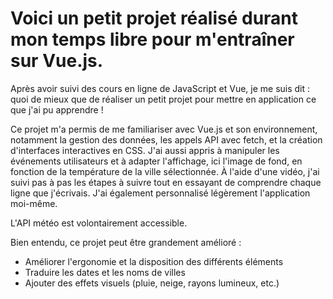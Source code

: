 # Voici un petit projet réalisé durant mon temps libre pour m'entraîner sur Vue.js.
Après avoir suivi des cours en ligne de JavaScript et Vue, je me suis dit : quoi de mieux que de réaliser un petit projet pour mettre en application ce que j'ai pu apprendre !

Ce projet m'a permis de me familiariser avec Vue.js et son environnement, notamment la gestion des données, les appels API avec fetch, et la création d'interfaces interactives en CSS. J'ai aussi appris à manipuler les événements utilisateurs et à adapter l'affichage, ici l'image de fond, en fonction de la température de la ville sélectionnée. À l'aide d'une vidéo, j'ai suivi pas à pas les étapes à suivre tout en essayant de comprendre chaque ligne que j'écrivais. J'ai également personnalisé légèrement l'application moi-même.

L'API météo est volontairement accessible.

Bien entendu, ce projet peut être grandement amélioré :
- Améliorer l'ergonomie et la disposition des différents éléments
- Traduire les dates et les noms de villes
- Ajouter des effets visuels (pluie, neige, rayons lumineux, etc.)

